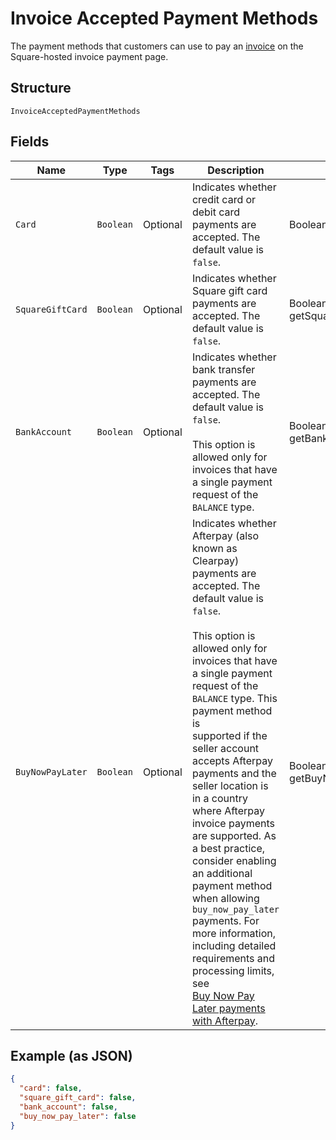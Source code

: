 
# Invoice Accepted Payment Methods

The payment methods that customers can use to pay an [invoice](../../doc/models/invoice.md) on the Square-hosted invoice payment page.

## Structure

`InvoiceAcceptedPaymentMethods`

## Fields

| Name | Type | Tags | Description | Getter |
|  --- | --- | --- | --- | --- |
| `Card` | `Boolean` | Optional | Indicates whether credit card or debit card payments are accepted. The default value is `false`. | Boolean getCard() |
| `SquareGiftCard` | `Boolean` | Optional | Indicates whether Square gift card payments are accepted. The default value is `false`. | Boolean getSquareGiftCard() |
| `BankAccount` | `Boolean` | Optional | Indicates whether bank transfer payments are accepted. The default value is `false`.<br><br>This option is allowed only for invoices that have a single payment request of the `BALANCE` type. | Boolean getBankAccount() |
| `BuyNowPayLater` | `Boolean` | Optional | Indicates whether Afterpay (also known as Clearpay) payments are accepted. The default value is `false`.<br><br>This option is allowed only for invoices that have a single payment request of the `BALANCE` type. This payment method is<br>supported if the seller account accepts Afterpay payments and the seller location is in a country where Afterpay<br>invoice payments are supported. As a best practice, consider enabling an additional payment method when allowing<br>`buy_now_pay_later` payments. For more information, including detailed requirements and processing limits, see<br>[Buy Now Pay Later payments with Afterpay](https://developer.squareup.com/docs/invoices-api/overview#buy-now-pay-later). | Boolean getBuyNowPayLater() |

## Example (as JSON)

```json
{
  "card": false,
  "square_gift_card": false,
  "bank_account": false,
  "buy_now_pay_later": false
}
```

